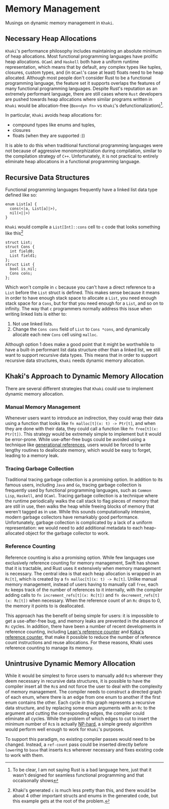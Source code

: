 # Memory Management
Musings on dynamic memory management in `Khaki`.

## Necessary Heap Allocations
`Khaki`'s performance philosophy includes maintaining an absolute minimum of heap allocations.
Most functional programming languages have prolific heap allocations.
`OCaml` and `Haskell` both have a uniform runtime representation, which means that by default, any complex types like tuples, closures, custom types, and (in `OCaml`'s case at least) floats need to be heap allocated.
Although most people don't consider Rust to be a functional programming language, the feature set it supports overlaps the features of many functional programming languages.
Despite Rust's reputation as an extremely performant language, there are still cases where `Rust` developers are pushed towards heap allocations where similar programs written in `Khaki` would be allocation-free (`Box<dyn Fn>` vs `Khaki`'s defunctionalization)[^1].

In particular, `Khaki` avoids heap allocations for:
- compound types like enums and tuples,
- closures
- floats (when they are supported :))

It is able to do this when traditional functional programming languages were not because of aggressive monomorphization during compilation, similar to the compilation strategy of `C++`.
Unfortunately, it is not practical to entirely eliminate heap allocations in a functional programming language.

## Recursive Data Structures
Functional programming languages frequently have a linked list data type defined like so:
```
enum List[a] {
  cons(<|a, List[a]|>),
  nil(<||>)
}
```
`Khaki` would compile a `List[Int]::cons` cell to `c` code that looks something like this[^2]
```
struct List;
struct Cons {
  int field0;
  List field1;
};
struct List {
  bool is_nil;
  Cons cons;
};
```
Which won't compile in `c` because you can't have a direct reference to a `List` before the `List` struct is defined.
This makes sense because it means in order to have enough stack space to allocate a `List`, you need enough stack space for a `Cons`, but for that you need enough for a `List`, and so on to infinity.
The way that `c` programmers normally address this issue when writing linked lists is either to:
1. Not use linked lists.
2. Change the `Cons cons` field of `List` to `Cons *cons`, and dynamically allocate each new `Cons` cell using `malloc`.

Although option 1 does make a good point that it might be worthwhile to have a built-in performant list data structure other than a linked list, we still want to support recursive data types.
This means that in order to support recursive data structures, `Khaki` needs dynamic memory allocation.

## Khaki's Approach to Dynamic Memory Allocation
There are several different strategies that `Khaki` could use to implement dynamic memory allocation.

### Manual Memory Management
Whenever users want to introduce an indirection, they could wrap their data using a function that looks like `fn malloc[t](x: t) -> Ptr[t]`, and when they are done with their data, they could call a function like `fn free[t](x: Ptr[t])`.
This strategy would be extremely simple to implement but it would be error-prone.
While use-after-free bugs could be avoided using a technique like [generational references](https://verdagon.dev/blog/generational-references), users would be forced to write lengthy routines to deallocate memory, which would be easy to forget, leading to a memory leak.

### Tracing Garbage Collection
Traditional tracing garbage collection is a promising option.
In addition to its famous users, including `Java` and `Go`, tracing garbage collection is frequently used by functional programming languages, such as `Common Lisp`, `Haskell`, and `OCaml`.
Tracing garbage collection is a technique where the runtime periodically walks the call stack to flag pieces of memory that are still in use, then walks the heap while freeing blocks of memory that weren't tagged as in use.
While this sounds computationally intensive, modern garbage collectors have remarkably good performance.
Unfortunately, garbage collection is complicated by a lack of a uniform representation: we would need to add additional metadata to each heap-allocated object for the garbage collector to work.

### Reference Counting
Reference counting is also a promising option.
While few languages use exclusively reference counting for memory management, Swift has shown that it is tractable, and Rust uses it extensively when memory management is necessary.
The central idea is that each heap allocation is wrapped in an `Rc[t]`, which is created by a `fn malloc[t](x: t) -> Rc[t]`.
Unlike manual memory management, instead of users having to manually call `free`, each `Rc` keeps track of the number of references to it internally, with the compiler adding calls to `fn increment_refs[t](x: Rc[t])` and `fn decrement_refs[t](x: Rc[t])` when necessary.
When the reference count of an `Rc` drops to 0, the memory it points to is deallocated.

This approach has the benefit of being simple for users: it is impossible to get a use-after-free bug, and memory leaks are prevented in the absence of `Rc` cycles.
In addition, there have been a number of recent developments in reference counting, including [Lean's reference counter](https://arxiv.org/pdf/1908.05647) and [Koka's reference counter](https://www.microsoft.com/en-us/research/uploads/prod/2020/11/perceus-tr-v1.pdf), that make it possible to reduce the number of reference count instructions and reuse allocations.
For these reasons, Khaki uses reference counting to manage its memory.

## Unintrusive Dynamic Memory Allocation
While it would be simplest to force users to manually add `Rc`s wherever they deem necessary in recursive data structures, it is possible to have the compiler insert all the `Rc`s and not force the user to deal with the complexity of memory management.
The compiler needs to construct a directed graph of each enum, where there is an edge from one enum to another if the first enum contains the other.
Each cycle in this graph represents a recursive data structure, and by replacing some enum arguments with an `Rc` to the argument and cutting the corresponding edges, the compiler could eliminate all cycles.
While the problem of which edges to cut to insert the minimum number of `Rc`s is actually [NP-hard](https://en.wikipedia.org/wiki/Feedback_arc_set), a simple greedy algorithm would perform well enough to work for `Khaki`'s purposes.

To support this paradigm, no existing compiler passes would need to be changed. Instead, a `ref-count` pass could be inserted directly before `lower`ing to `base` that inserts `Rc`s wherever necessary and fixes existing code to work with them.

[^1]: To be clear, I am not saying Rust is a bad language here, just that it wasn't designed for seamless functional programming and that occaisonally shows
[^2]: Khaki's generated `c` is much less pretty than this, and there would be about 4 other important structs and enums in the generated code, but this example gets at the root of the problem.
